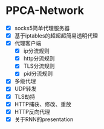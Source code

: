 # PPCA-Network

- [x] socks5简单代理服务器
- [x] 基于iptables的超超超简易透明代理
- [x] 代理客户端
  - [x] ip分流规则
  - [x] http分流规则
  - [x] TLS分流规则
  - [x] pid分流规则
- [x] 多级代理
- [x] UDP转发
- [x] TLS劫持
- [x] HTTP捕获、修改、重放
- [x] HTTP反向代理
- [x] 关于RNN的presentation
